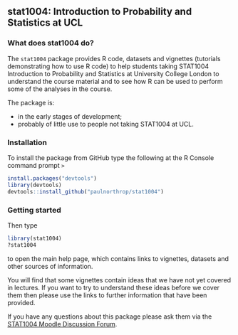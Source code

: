 
<!-- README.md is generated from README.Rmd. Please edit that file -->
stat1004: Introduction to Probability and Statistics at UCL
-----------------------------------------------------------

### What does stat1004 do?

The `stat1004` package provides R code, datasets and vignettes (tutorials demonstrating how to use R code) to help students taking STAT1004 Introduction to Probability and Statistics at University College London to understand the course material and to see how R can be used to perform some of the analyses in the course.

The package is:

-   in the early stages of development;
-   probably of little use to people not taking STAT1004 at UCL.

### Installation

To install the package from GitHub type the following at the R Console command prompt `>`

``` r
install.packages("devtools")
library(devtools)
devtools::install_github("paulnorthrop/stat1004")
```

### Getting started

Then type

``` r
library(stat1004)
?stat1004
```

to open the main help page, which contains links to vignettes, datasets and other sources of information.

You will find that some vignettes contain ideas that we have not yet covered in lectures. If you want to try to understand these ideas before we cover them then please use the links to further information that have been provided.

If you have any questions about this package please ask them via the [STAT1004 Moodle Discussion Forum](https://moodle.ucl.ac.uk/mod/hsuforum/view.php?id=1410864).
